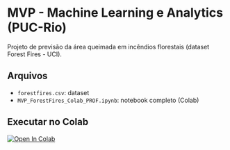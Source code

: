 # MVP - Machine Learning e Analytics (PUC-Rio)
Projeto de previsão da área queimada em incêndios florestais (dataset Forest Fires - UCI).

## Arquivos
- `forestfires.csv`: dataset
- `MVP_ForestFires_Colab_PROF.ipynb`: notebook completo (Colab)

## Executar no Colab
[![Open In Colab](https://colab.research.google.com/assets/colab-badge.svg)](
  https://colab.research.google.com/github/CarlysbergBarreto/mvp-machine-learning/blob/main/MVP_ForestFires_Colab_PROF.ipynb
)
